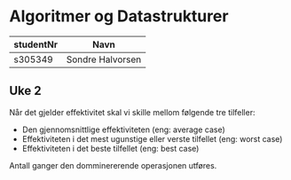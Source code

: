 
# Algoritmer og Datastrukturer

| studentNr  | Navn |
| ------------- | ------------- |
| s305349  | Sondre Halvorsen  |

## Uke 2

Når det gjelder effektivitet skal vi skille mellom følgende tre tilfeller:

   - Den gjennomsnittlige effektiviteten (eng: average case)
   - Effektiviteten i det mest ugunstige eller verste tilfellet (eng: worst case)
   - Effektiviteten i det beste tilfellet (eng: best case)

Antall ganger den domminererende operasjonen utføres.

